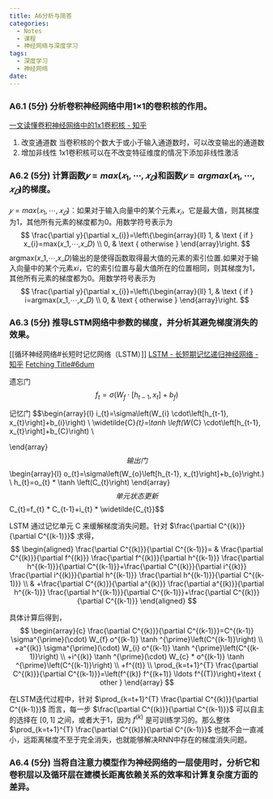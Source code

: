 ```yaml
---
title: A6分析与简答
categories:
  - Notes
  - 课程
  - 神经网络与深度学习
tags:
  - 深度学习
  - 神经网络
date:
---
```

### A6.1 (5分) 分析卷积神经网络中用1×1的卷积核的作用。
[一文读懂卷积神经网络中的1x1卷积核 - 知乎](https://zhuanlan.zhihu.com/p/40050371)

1. 改变通道数
	当卷积核的个数大于或小于输入通道数时，可以改变输出的通道数
2. 增加非线性 
	1x1卷积核可以在不改变特征维度的情况下添加非线性激活
### A6.2 (5分) 计算函数$𝑦 = max(𝑥_1,⋯,𝑥_𝐷)$和函数$𝑦 = argmax(𝑥_1,⋯,𝑥_𝐷)$的梯度。
$𝑦 = max(𝑥_1,⋯,𝑥_𝐷)$：如果对于输入向量中的某个元素$𝑥_𝑖$，它是最大值，则其梯度为1，其他所有元素的梯度都为0。用数学符号表示为
$$
\frac{\partial y}{\partial x_{i}}=\left\{\begin{array}{ll}
1, & \text { if } x_{i}=max(𝑥_1,⋯,𝑥_𝐷) \\
0, & \text { otherwise }
\end{array}\right.
$$
argmax(𝑥_1,⋯,𝑥_𝐷)输出的是使得函数取得最大值的元素的索引位置.如果对于输入向量中的某个元素𝑥𝑖，它的索引位置与最大值所在的位置相同，则其梯度为1，其他所有元素的梯度都为0。用数学符号表示为
$$
\frac{\partial y}{\partial x_{i}}=\left\{\begin{array}{ll}
1, & \text { if } i=argmax(𝑥_1,⋯,𝑥_𝐷) \\
0, & \text { otherwise }
\end{array}\right.
$$
### A6.3 (5分) 推导LSTM网络中参数的梯度，并分析其避免梯度消失的效果。
[[循环神经网络#长短时记忆网络（LSTM）]]
[LSTM - 长短期记忆递归神经网络 - 知乎](https://zhuanlan.zhihu.com/p/123857569)
[Fetching Title#6dum](https://zhuanlan.zhihu.com/p/136223550)

遗忘门
$$f_{t}=\sigma\left(W_{f} \cdot\left[h_{t-1}, x_{t}\right]+b_{f}\right)$$

记忆门
$$\begin{array}{l}
i_{t}=\sigma\left(W_{i} \cdot\left[h_{t-1}, x_{t}\right]+b_{i}\right) \\
\widetilde{C}_{t}=\tanh \left(W_{C} \cdot\left[h_{t-1}, x_{t}\right]+b_{C}\right) \\

\end{array}$$
输出门
$$\begin{array}{l}
o_{t}=\sigma\left(W_{o}\left[h_{t-1}, x_{t}\right]+b_{o}\right.) \\
h_{t}=o_{t} * \tanh \left(C_{t}\right)
\end{array}$$
单元状态更新
$$C_{t}=f_{t} * C_{t-1}+i_{t} * \widetilde{C_{t}}$$

LSTM 通过记忆单元 C 来缓解梯度消失问题。针对 $\frac{\partial C^{(k)}}{\partial C^{(k-1)}}$ 求得，
$$
\begin{aligned}
\frac{\partial C^{(k)}}{\partial C^{(k-1)}}= & \frac{\partial C^{(k)}}{\partial f^{(k)}} \frac{\partial f^{(k)}}{\partial h^{(k-1)}} \frac{\partial h^{(k-1)}}{\partial C^{(k-1)}}+\frac{\partial C^{(k)}}{\partial i^{(k)}} \frac{\partial i^{(k)}}{\partial h^{(k-1)}} \frac{\partial h^{(k-1)}}{\partial C^{(k-1)}} \\
& +\frac{\partial C^{(k)}}{\partial a^{(k)}} \frac{\partial a^{(k)}}{\partial h^{(k-1)}} \frac{\partial h^{(k-1)}}{\partial C^{(k-1)}}+\frac{\partial C^{(k)}}{\partial C^{(k-1)}}
\end{aligned}
$$

具体计算后得到，
$$
\begin{array}{c}
\frac{\partial C^{(k)}}{\partial C^{(k-1)}}=C^{(k-1)} \sigma^{\prime}(\cdot) W_{f} o^{(k-1)} \tanh ^{\prime}\left(C^{(k-1)}\right) \\
+a^{(k)} \sigma^{\prime}(\cdot) W_{i} o^{(k-1)} \tanh ^{\prime}\left(C^{(k-1)}\right) \\
+i^{(k)} \tanh ^{\prime}(\cdot) W_{c} * o^{(k-1)} \tanh ^{\prime}\left(C^{(k-1)}\right) \\
+f^{(t)} \\
\prod_{k=t+1}^{T} \frac{\partial C^{(k)}}{\partial C^{(k-1)}}=\left(f^{(k)} f^{(k+1)} \ldots f^{(T)}\right)+\text { other }
\end{array}
$$

在LSTM迭代过程中，针对  $\prod_{k=t+1}^{T} \frac{\partial C^{(k)}}{\partial C^{(k-1)}}$  而言，每一步  $\frac{\partial C^{(k)}}{\partial C^{(k-1)}}$  可以自主的选择在  $[0,1]$  之间，或者大于1，因为  $f^{(k)}$  是可训练学习的。那么整体  $\prod_{k=t+1}^{T} \frac{\partial C^{(k)}}{\partial C^{(k-1)}}$  也就不会一直减小，远距离梯度不至于完全消失，也就能够解决RNN中存在的梯度消失问题。
### A6.4 (5分) 当将自注意力模型作为神经网络的一层使用时，分析它和卷积层以及循环层在建模长距离依赖关系的效率和计算复杂度方面的差异。
